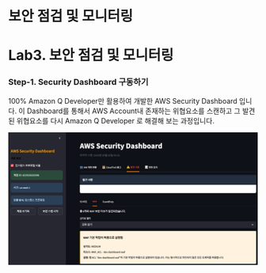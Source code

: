 # 보안 점검 및 모니터링

# Lab3. 보안 점검 및 모니터링
### Step-1. Security Dashboard 구동하기
100% Amazon Q Developer만 활용하여 개발한 AWS Security Dashboard 입니다. 이 Dashboard를 통해서 AWS Account내 존재하는 위협요소를 스캔하고 그 발견된 위협요소를 다시 Amazon Q Developer 로 해결해 보는 과정입니다.

![alt text](../others/lab3-image-1.png)
